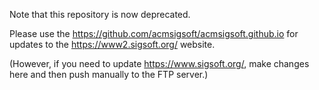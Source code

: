 Note that this repository is now deprecated.

Please use the https://github.com/acmsigsoft/acmsigsoft.github.io for updates to the https://www2.sigsoft.org/ website.

(However, if you need to update https://www.sigsoft.org/, make changes here and then push manually to the FTP server.)
